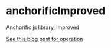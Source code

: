 # anchorificImproved
Anchorific js library, improved

[See this blog post for operation](http://ctrlcsharpetc.blogspot.co.uk/2016/10/anchorific-improved.html "See this blog post for operation")
